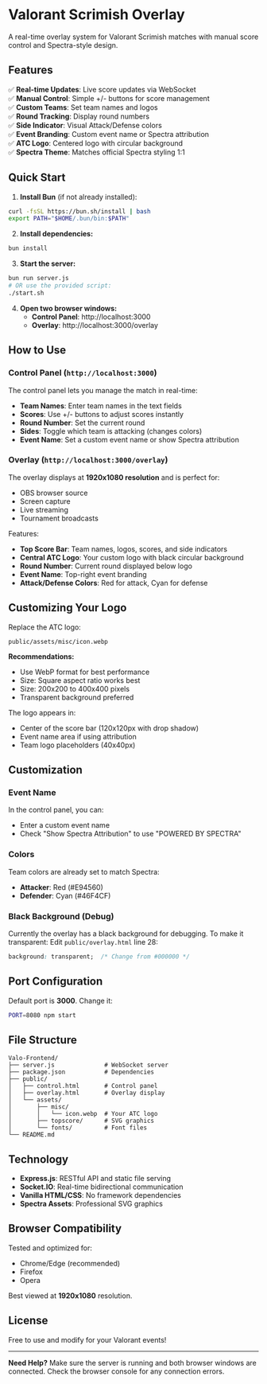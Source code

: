 # Valorant Scrimish Overlay

A real-time overlay system for Valorant Scrimish matches with manual score control and Spectra-style design.

## Features

✅ **Real-time Updates**: Live score updates via WebSocket  
✅ **Manual Control**: Simple +/- buttons for score management  
✅ **Custom Teams**: Set team names and logos  
✅ **Round Tracking**: Display round numbers  
✅ **Side Indicator**: Visual Attack/Defense colors  
✅ **Event Branding**: Custom event name or Spectra attribution  
✅ **ATC Logo**: Centered logo with circular background  
✅ **Spectra Theme**: Matches official Spectra styling 1:1

## Quick Start

1. **Install Bun** (if not already installed):
```bash
curl -fsSL https://bun.sh/install | bash
export PATH="$HOME/.bun/bin:$PATH"
```

2. **Install dependencies:**
```bash
bun install
```

3. **Start the server:**
```bash
bun run server.js
# OR use the provided script:
./start.sh
```

4. **Open two browser windows:**
   - **Control Panel**: http://localhost:3000
   - **Overlay**: http://localhost:3000/overlay

## How to Use

### Control Panel (`http://localhost:3000`)
The control panel lets you manage the match in real-time:
- **Team Names**: Enter team names in the text fields
- **Scores**: Use +/- buttons to adjust scores instantly
- **Round Number**: Set the current round
- **Sides**: Toggle which team is attacking (changes colors)
- **Event Name**: Set a custom event name or show Spectra attribution

### Overlay (`http://localhost:3000/overlay`)
The overlay displays at **1920x1080 resolution** and is perfect for:
- OBS browser source
- Screen capture
- Live streaming
- Tournament broadcasts

Features:
- **Top Score Bar**: Team names, logos, scores, and side indicators
- **Central ATC Logo**: Your custom logo with black circular background
- **Round Number**: Current round displayed below logo
- **Event Name**: Top-right event branding
- **Attack/Defense Colors**: Red for attack, Cyan for defense

## Customizing Your Logo

Replace the ATC logo:
```
public/assets/misc/icon.webp
```
**Recommendations:**
- Use WebP format for best performance
- Size: Square aspect ratio works best
- Size: 200x200 to 400x400 pixels
- Transparent background preferred

The logo appears in:
- Center of the score bar (120x120px with drop shadow)
- Event name area if using attribution
- Team logo placeholders (40x40px)

## Customization

### Event Name
In the control panel, you can:
- Enter a custom event name
- Check "Show Spectra Attribution" to use "POWERED BY SPECTRA"

### Colors
Team colors are already set to match Spectra:
- **Attacker**: Red (#E94560)
- **Defender**: Cyan (#46F4CF)

### Black Background (Debug)
Currently the overlay has a black background for debugging. To make it transparent:
Edit `public/overlay.html` line 28:
```css
background: transparent;  /* Change from #000000 */
```

## Port Configuration

Default port is **3000**. Change it:
```bash
PORT=8080 npm start
```

## File Structure

```
Valo-Frontend/
├── server.js              # WebSocket server
├── package.json           # Dependencies
├── public/
│   ├── control.html       # Control panel
│   ├── overlay.html       # Overlay display
│   └── assets/
│       ├── misc/
│       │   └── icon.webp  # Your ATC logo
│       ├── topscore/      # SVG graphics
│       └── fonts/         # Font files
└── README.md
```

## Technology

- **Express.js**: RESTful API and static file serving
- **Socket.IO**: Real-time bidirectional communication
- **Vanilla HTML/CSS**: No framework dependencies
- **Spectra Assets**: Professional SVG graphics

## Browser Compatibility

Tested and optimized for:
- Chrome/Edge (recommended)
- Firefox
- Opera

Best viewed at **1920x1080** resolution.

## License

Free to use and modify for your Valorant events!

---

**Need Help?** Make sure the server is running and both browser windows are connected. Check the browser console for any connection errors.

